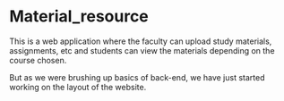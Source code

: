 # Material_resource
This is a web application where the faculty can upload study materials, assignments, etc and students can view the materials depending on the course chosen.

But as we were brushing up basics of back-end, we have just started working on the layout of the website.
